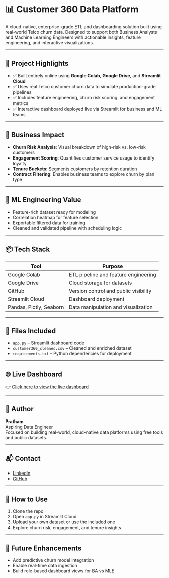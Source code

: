 # 📊 Customer 360 Data Platform

A cloud-native, enterprise-grade ETL and dashboarding solution built using real-world Telco churn data. Designed to support both Business Analysts and Machine Learning Engineers with actionable insights, feature engineering, and interactive visualizations.

---

## 🚀 Project Highlights

- ✅ Built entirely online using **Google Colab**, **Google Drive**, and **Streamlit Cloud**
- ✅ Uses real Telco customer churn data to simulate production-grade pipelines
- ✅ Includes feature engineering, churn risk scoring, and engagement metrics
- ✅ Interactive dashboard deployed live via Streamlit for business and ML teams

---

## 🧠 Business Impact

- **Churn Risk Analysis**: Visual breakdown of high-risk vs. low-risk customers
- **Engagement Scoring**: Quantifies customer service usage to identify loyalty
- **Tenure Buckets**: Segments customers by retention duration
- **Contract Filtering**: Enables business teams to explore churn by plan type

---

## 🤖 ML Engineering Value

- Feature-rich dataset ready for modeling
- Correlation heatmap for feature selection
- Exportable filtered data for training
- Cleaned and validated pipeline with scheduling logic

---

## 📦 Tech Stack

| Tool | Purpose |
|------|---------|
| Google Colab | ETL pipeline and feature engineering |
| Google Drive | Cloud storage for datasets |
| GitHub | Version control and public visibility |
| Streamlit Cloud | Dashboard deployment |
| Pandas, Plotly, Seaborn | Data manipulation and visualization |

---

## 📂 Files Included

- `app.py` – Streamlit dashboard code
- `customer360_cleaned.csv` – Cleaned and enriched dataset
- `requirements.txt` – Python dependencies for deployment

---

## 🌐 Live Dashboard

👉 [Click here to view the live dashboard](https://your-streamlit-url-here)

---

## 👤 Author

**Pratham**  
Aspiring Data Engineer  
Focused on building real-world, cloud-native data platforms using free tools and public datasets.

---

## 📬 Contact

- [LinkedIn](https://www.linkedin.com/in/prathamtaak/)
- [GitHub](https://github.com/PrathamCEGSDD)

---

## 📢 How to Use

1. Clone the repo  
2. Open `app.py` in Streamlit Cloud  
3. Upload your own dataset or use the included one  
4. Explore churn risk, engagement, and tenure insights

---

## 🏁 Future Enhancements

- Add predictive churn model integration
- Enable real-time data ingestion
- Build role-based dashboard views for BA vs MLE

